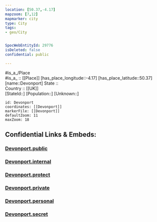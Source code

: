 ```yaml
---
location: [50.37,-4.17] 
mapzoom: [7,12] 
mapmarker: city 
type: City
tags:
- geo/City


SpocWebEntityId: 29776
isDeleted: false
confidential: public

---
```

#is_a_/Place  
#is_a_ :: [[Place]] 
[has_place_longitude::-4.17] 
[has_place_latitude::50.37] 
[name::Devonport] 
State ::  
Country :: [[UK]]  
[StateId::] 
[Population::] 
[Unknown::] 


```leaflet
id: Devonport
coordinates: [[Devonport]] 
markerFile: [[Devonport]] 
defaultZoom: 11 
maxZoom: 18
```


## Confidential Links & Embeds: 

### [Devonport.public](/_public/\Earth\Continent\Europe\Europe~North\UK\England\Regions~England\South_West_England\Devon,CountyDevonport.public.md) 

### [Devonport.internal](/_internal/\Earth\Continent\Europe\Europe~North\UK\England\Regions~England\South_West_England\Devon,CountyDevonport.internal.md) 

### [Devonport.protect](/_protect/\Earth\Continent\Europe\Europe~North\UK\England\Regions~England\South_West_England\Devon,CountyDevonport.protect.md) 

### [Devonport.private](/_private/\Earth\Continent\Europe\Europe~North\UK\England\Regions~England\South_West_England\Devon,CountyDevonport.private.md) 

### [Devonport.personal](/_personal/\Earth\Continent\Europe\Europe~North\UK\England\Regions~England\South_West_England\Devon,CountyDevonport.personal.md) 

### [Devonport.secret](/_secret/\Earth\Continent\Europe\Europe~North\UK\England\Regions~England\South_West_England\Devon,CountyDevonport.secret.md)

